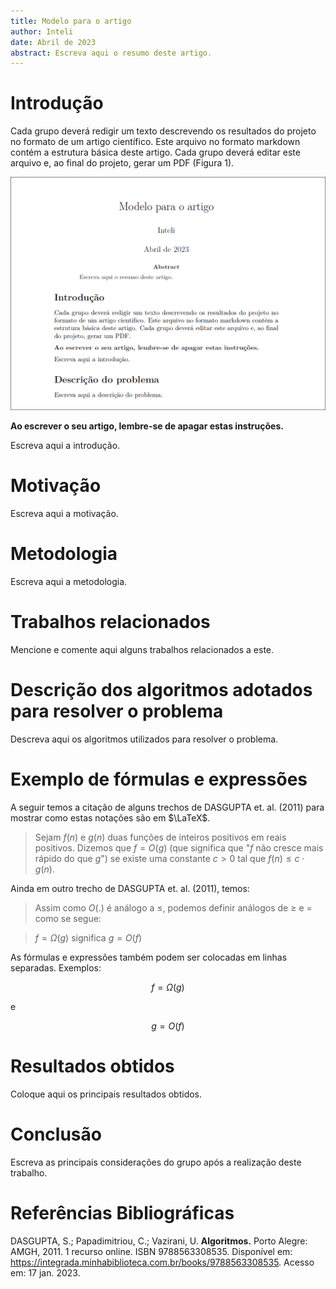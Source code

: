 ```yaml
---
title: Modelo para o artigo
author: Inteli
date: Abril de 2023
abstract: Escreva aqui o resumo deste artigo.
---
```


# Introdução

Cada grupo deverá redigir um texto descrevendo os resultados do projeto no formato de um artigo científico. Este arquivo no formato markdown contém a estrutura básica deste artigo. Cada grupo deverá editar este arquivo e, ao final do projeto, gerar um PDF (Figura 1).

![Figura 1 - Exemplo do artigo em formato PDF.](img/exemplo_pdf.png)

**Ao escrever o seu artigo, lembre-se de apagar estas instruções.**

Escreva aqui a introdução.

# Motivação

Escreva aqui a motivação.

# Metodologia

Escreva aqui a metodologia.

# Trabalhos relacionados

Mencione e comente aqui alguns trabalhos relacionados a este.

# Descrição dos algoritmos adotados para resolver o problema

Descreva aqui os algoritmos utilizados para resolver o problema.

# Exemplo de fórmulas e expressões

A seguir temos a citação de alguns trechos de DASGUPTA et. al. (2011) para mostrar como estas notações são em $\LaTeX$. 

> Sejam $f(n)$ e $g(n)$ duas funções de inteiros positivos em reais positivos. Dizemos que $f = O(g)$ (que significa que "$f$ não cresce mais rápido do que $g$") se existe uma constante $c > 0$ tal que $f(n) \leq c \cdot g(n)$.

Ainda em outro trecho de DASGUPTA et. al. (2011), temos:

> Assim como $O(.)$ é análogo a $\leq$, podemos definir análogos de $\geq$ e $=$ como se segue:

> $f = \Omega(g)$ significa $g = O(f)$

As fórmulas e expressões também podem ser colocadas em linhas separadas. Exemplos:

$$f = \Omega(g)$$

e

$$g = O(f)$$

# Resultados obtidos

Coloque aqui os principais resultados obtidos.

# Conclusão

Escreva as principais considerações do grupo após a realização deste trabalho.

# Referências Bibliográficas

DASGUPTA, S.; Papadimitriou, C.; Vazirani, U. **Algoritmos.** Porto Alegre: AMGH, 2011. 1 recurso online. ISBN 9788563308535. Disponível em: https://integrada.minhabiblioteca.com.br/books/9788563308535. Acesso em: 17 jan. 2023.